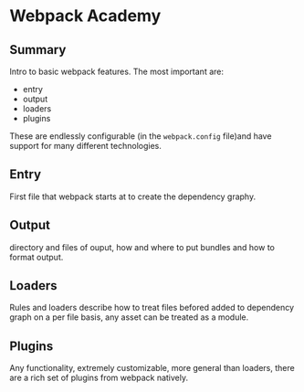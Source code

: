 # Webpack Academy

## Summary
Intro to basic webpack features. The most important are:

* entry
* output
* loaders
* plugins

These are endlessly configurable (in the `webpack.config` file)and have support for many different technologies.

## Entry

First file that webpack starts at to create the dependency graphy.
## Output

directory and files of ouput, how and where to put bundles and how to format output.

## Loaders
Rules and loaders describe how to treat files befored added to dependency graph on a per file basis, any asset can be treated as a module. 

## Plugins

Any functionality, extremely customizable, more general than loaders, there are a rich set of plugins from webpack natively.

